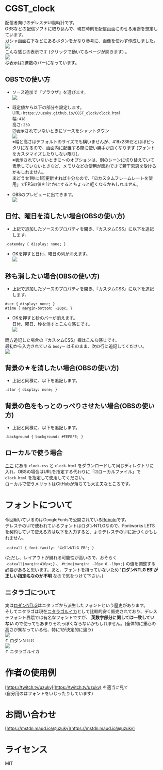 # CGST_clock
配信者向けのデレステUI風時計です。  
OBSなどの配信ソフトに取り込んで、現在時刻を配信画面にのせる用途を想定しています。  
ガシャ画面右下などにあるボタンをかなり参考に、画像を使わず作成しました。  
![](/readme_img/button.png)   
こんな感じの表示です (クリックで動いてるページが開きます) 。  
[![](/readme_img/clock.png)](https://uzuky.github.io/CGST_clock/clock.html)  
秒表示は2進数のバーになっています。  

## OBSでの使い方  
- ソース追加で『ブラウザ』を選びます。  
![](/readme_img/source.png)  

- 既定値から以下の部分を設定します。  
URL: `https://uzuky.github.io/CGST_clock/clock.html`  
幅: `418`  
高さ: `239`  
☑表示されていないときにソースをシャットダウン  
![](/readme_img/setting.png)  
※幅と高さはデフォルトのサイズでも構いませんが、418x239だとほぼピッタリになるので、画面内に配置する際に使い勝手が良くなります (フォントをカスタマイズしたりしない限り)。  
※表示されていないときに～のオプションは、別のシーンに切り替えていて表示していないときなど、メモリなどの使用が節約できて若干恩恵を受けるかもしれません。  
米どうせ1秒に1回更新すれば十分なので、「☑カスタムフレームレートを使用」でFPSの値を1とかにするとちょっと軽くなるかもしれません。

- OBSのプレビューに出てきます。  
![](/readme_img/preview.png)  
  
## 日付、曜日を消したい場合(OBSの使い方)  
- 上記で追加したソースのプロパティを開き、『カスタムCSS』に以下を追記します。  
```  
.datenday { display: none; }  
```  
- OKを押すと日付、曜日の列が消えます。  
![](/readme_img/clock_nodate.png)  

## 秒も消したい場合(OBSの使い方)
- 上記で追加したソースのプロパティを開き、『カスタムCSS』に以下を追記します。  
```
#sec { display: none; }
#time { margin-bottom: -20px; }
```
- OKを押すと秒のバーが消えます。  
日付、曜日、秒を消すとこんな感じです。  
![](/readme_img/clock_nodatesec.png)  

両方追記した場合の『カスタムCSS』欄はこんな感じです。  
最初から入力されている `body～` はそのまま、次の行に追記してください。  
![](/readme_img/customcss.png)

## 背景の★を消したい場合(OBSの使い方)  
- 上記と同様に、以下を追記します。
```
.star { display: none; }
```

## 背景の色をもっとのっぺりさせたい場合(OBSの使い方)  
- 上記と同様に、以下を追記します。
```
.background { background: #FEFEFE; }
```

## ローカルで使う場合
[ここ](https://github.com/uzuky/CGST_clock) にある `clock.css` と `clock.html` をダウンロードして同じディレクトリに入れ、OBSの場合はURLを指定する代わりに「☑ローカルファイル」で `clock.html` を指定して使用してください。  
ローカルで使うメリットはGitHubが落ちても大丈夫なところです。  

# フォントについて
今回用いているのはGoogleFontsで公開されている[Roboto](https://fonts.google.com/specimen/Roboto)です。  
デレステのUIで使われているフォントはロダンNTLGなので、Fontworks LETSを契約していて使える方は以下を入力すると、よりデレステのUIに近づくかもしれません。  
```
.dateall { font-family: 'ロダンNTLG EB'; }
```
(ただし、レイアウトが崩れる可能性が高いので、おそらく `.dateall{margin:410px;}` 、 `#time{margin: -20px 0 -10px;}` の値を調整する必要があると思います。あと、フォントを持っていないため **'ロダンNTLG EB'が正しい指定名なのか不明** なので気をつけて下さい。)

## ニタラゴについて  
実は[ロダンNTLG](https://fontworks.co.jp/fontsearch/RodinNTLGPro-EB/)はニタラゴから派生したフォントという歴史があります。  
そしてニタラゴは現在[ニタラゴルイカ](https://www.type-labo.jp/Hanpunitalago.html)として比較的安く販売されており、デレステフォント界隈では有名なフォントですが、 **英数字部分に関しては一致していない** ので使ってもあまりそれっぽくならないかもしれません。(全体的に重心の高さが異なっている他、特に1が決定的に違う)  
![](/readme_img/rodinntlgpro.png)  
↑ ロダンNTLG  
![](/readme_img/nitalagoruika.png)  
↑ ニタラゴルイカ  

# 作者の使用例  
[https://twitch.tv/uzuky](https://twitch.tv/uzuky) を適当に見て  
(自分用のはフォントをいじったりしています)  

# お問い合わせ  
[https://mstdn.maud.io/@uzuky](https://mstdn.maud.io/@uzuky)  

# ライセンス  
MIT
